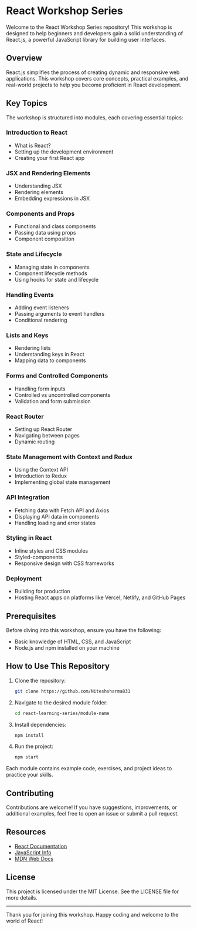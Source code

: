 # React Workshop Series

Welcome to the React Workshop Series repository! This workshop is designed to help beginners and developers gain a solid understanding of React.js, a powerful JavaScript library for building user interfaces.

## Overview
React.js simplifies the process of creating dynamic and responsive web applications. This workshop covers core concepts, practical examples, and real-world projects to help you become proficient in React development.

## Key Topics
The workshop is structured into modules, each covering essential topics:

### Introduction to React
- What is React?
- Setting up the development environment
- Creating your first React app

### JSX and Rendering Elements
- Understanding JSX
- Rendering elements
- Embedding expressions in JSX

### Components and Props
- Functional and class components
- Passing data using props
- Component composition

### State and Lifecycle
- Managing state in components
- Component lifecycle methods
- Using hooks for state and lifecycle

### Handling Events
- Adding event listeners
- Passing arguments to event handlers
- Conditional rendering

### Lists and Keys
- Rendering lists
- Understanding keys in React
- Mapping data to components

### Forms and Controlled Components
- Handling form inputs
- Controlled vs uncontrolled components
- Validation and form submission

### React Router
- Setting up React Router
- Navigating between pages
- Dynamic routing

### State Management with Context and Redux
- Using the Context API
- Introduction to Redux
- Implementing global state management

### API Integration
- Fetching data with Fetch API and Axios
- Displaying API data in components
- Handling loading and error states

### Styling in React
- Inline styles and CSS modules
- Styled-components
- Responsive design with CSS frameworks

### Deployment
- Building for production
- Hosting React apps on platforms like Vercel, Netlify, and GitHub Pages

## Prerequisites
Before diving into this workshop, ensure you have the following:

- Basic knowledge of HTML, CSS, and JavaScript
- Node.js and npm installed on your machine

## How to Use This Repository
1. Clone the repository:
   ```bash
   git clone https://github.com/Niteshsharma831
   ```
2. Navigate to the desired module folder:
   ```bash
   cd react-learning-series/module-name
   ```
3. Install dependencies:
   ```bash
   npm install
   ```
4. Run the project:
   ```bash
   npm start
   ```
Each module contains example code, exercises, and project ideas to practice your skills.

## Contributing
Contributions are welcome! If you have suggestions, improvements, or additional examples, feel free to open an issue or submit a pull request.

## Resources
- [React Documentation](https://reactjs.org/docs/getting-started.html)
- [JavaScript Info](https://javascript.info/)
- [MDN Web Docs](https://developer.mozilla.org/)

## License
This project is licensed under the MIT License. See the LICENSE file for more details.

---
Thank you for joining this workshop. Happy coding and welcome to the world of React!

